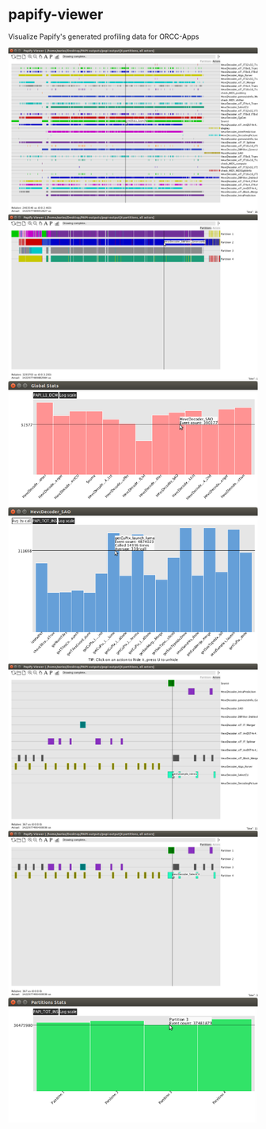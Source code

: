 # papify-viewer
Visualize Papify's generated profiling data for ORCC-Apps

![](/screenshots/screenshot02.png?raw=true)
![](/screenshots/screenshot03.png?raw=true)
![](/screenshots/screenshot00.png?raw=true)
![](/screenshots/screenshot01.png?raw=true)
![](/screenshots/screenshot04.png?raw=true)
![](/screenshots/screenshot05.png?raw=true)
![](/screenshots/screenshot06.png?raw=true)
